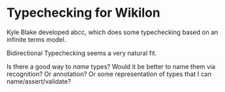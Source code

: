 
# Typechecking for Wikilon

Kyle Blake developed abcc, which does some typechecking based on an infinite terms model. 

Bidirectional Typechecking seems a very natural fit. 

Is there a good way to *name* types? Would it be better to name them via recognition? Or annotation? Or some representation of types that I can name/assert/validate?

